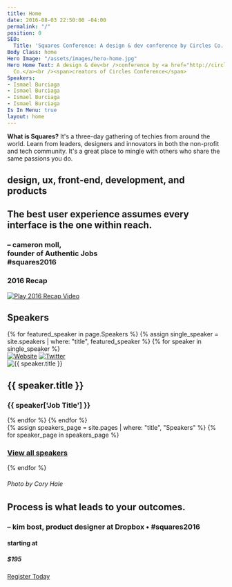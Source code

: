 ```yaml
---
title: Home
date: 2016-08-03 22:50:00 -04:00
permalink: "/"
position: 0
SEO:
  Title: 'Squares Conference: A design & dev conference by Circles Co.'
Body Class: home
Hero Image: "/assets/images/hero-home.jpg"
Hero Home Text: A design & dev<br />conference by <a href="http://circlesco.com" target="_blank">Circles
  Co.</a><br /><span>creators of Circles Conference</span>
Speakers:
- Ismael Burciaga
- Ismael Burciaga
- Ismael Burciaga
- Ismael Burciaga
Is In Menu: true
layout: home
---
```


<div class="what-is-squares">
	<div class="right relative">
		<div class="what-right pad-80">
			<p><b>What is Squares?</b> It's a three-day gathering of techies from around the world. Learn from leaders, designers and innovators in both the non-profit and tech community. It's a great place to mingle with others who share the same passions you do.</p>	
			<h2 class="titles">design, ux, front-end, development, and products</h2>
		</div>
		<div class="push"></div>
	</div>
	<div class="left relative">
		<div class="what-left pad-r-80">
			<div class="quote ta-right marg-b-180">
				<h2>The best user experience assumes every interface is the one within reach.</h2>
				<h3 class="small">– cameron moll,<br /><span>founder of Authentic Jobs<br />#squares2016</span></h3>
			</div>
			<div class="recap-wrap">
				<h3>2016 Recap</h3>
				<a href="https://vimeo.com/168680241" class="popup-video"><img src="http://squaresconference.com/2017/images/btn-play.png" alt="Play 2016 Recap Video" /></a>
			</div>
		</div>
		<div class="push"></div>
	</div>
	<div class="push"></div>
</div>

<div class="home-speakers-wrap pad-tb-180 relative">
	<div class="section home-speakers relative">
		<h2 class="small-titles red rotate">Speakers</h2>
		{% for featured_speaker in page.Speakers %}
			{% assign single_speaker = site.speakers | where: "title", featured_speaker %}
			{% for speaker in single_speaker %}
				<div class="panel speaker-panel {% cycle '', '', '', 'last' %}">
					<div class="speaker-image relative">
						<div class="speaker-links">
							<a href="{{ speaker['Website URL'] }}" target="_blank" class="btn_website"><img src="http://squaresconference.com/2017/images/icon-website.png" alt="Website" /></a>
							<a href="{{ speaker['Twitter URL'] }}" target="_blank" class="btn_twitter"><img src="http://squaresconference.com/2017/images/icon-twitter.png" alt="Twitter" /></a>
						</div>
						<img src="{{ speaker['Featured Image'] }}" alt="{{ speaker.title }}" class="avatar" />
					</div>
					<h2>{{ speaker.title }}</h2>
					<h3>{{ speaker['Job Title'] }}</h3>
				</div>
			{% endfor %}
		{% endfor %}
		<div class="push"></div>
		{% assign speakers_page = site.pages | where: "title", "Speakers" %}
		{% for speaker_page in speakers_page %}
			<h3 class="small-titles grey rotate-right"><a href="{{ speaker_page.permalink }}">View all speakers</a></h3>
		{% endfor %}
	</div>
	<div class="square-border side-right grey"></div>
</div>

<div class="double relative">
	<div class="left bg-image relative" style="background-image: url(http://squaresconference.com/2017/images/bg-kim.jpg);">
		<h6 class="rotate">Photo by Cory Hale</h6>
	</div>
	<div class="right relative">
		<div class="absolute bs pad-120">
			<div class="quote marg-b-180">
				<h2>Process is what leads to your outcomes.</h2>
				<h3 class="small white">– kim bost, <span>product designer at Dropbox • #squares2016</span></h3>
			</div>
			<div class="price">
				<div class="starting-price">
					<h4>starting at</h4>
					<h5>$195</h5>
				</div>
				<a href="{{ site['Registration URL'] }}" target="_blank" class="button">Register Today</a>
				<div class="push"></div>
			</div>
		</div>
	</div>
	<div class="push"></div>
</div>